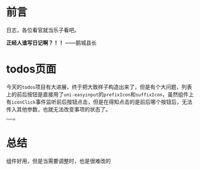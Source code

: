 # 前言

日志，各位看官就当乐子看吧。

**正经人谁写日记啊？！！**    ——鹅城县长

# todos页面

今天的`todos`项目有大进展，终于把大致样子构造出来了，但是有个大问题，列表上的前后按钮是直接用了`uni-easyinput`的`prefixIcon`和`suffixIcon`，虽然组件上有`iconClick`事件监听前后按钮点击，但是在得知点击的是前后哪个按钮后，无法传入其他参数，也就无法改变事项的状态了。

<img src="https://gitee.com/t0o-yang/Images/raw/e60923799c94481b5a695d6b89930ffdbdd5b6f1/localhost_5173_(iPhone%20SE).png" title="" alt="todos页面" style="zoom:30%;" data-align="center">

# 总结

组件好用，但是当需要调整时，也是很难改的
